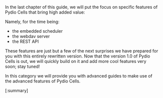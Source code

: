 
In the last chapter of this guide, we will put the focus on specific features of Pydio Cells that bring high added value:

Namely, for the time being: 
- the embedded scheduler
- the webdav server
- the REST API

These features are just but a few of the next surprises we have prepared for you with this entirely rewritten version. Now that the version 1.0 of Pydio Cells is out, we will quickly build on it and add more cool features very soon; stay tuned! 

In this category we will provide you with advanced guides to make use of the advanced features of Pydio Cells.


[:summary]
